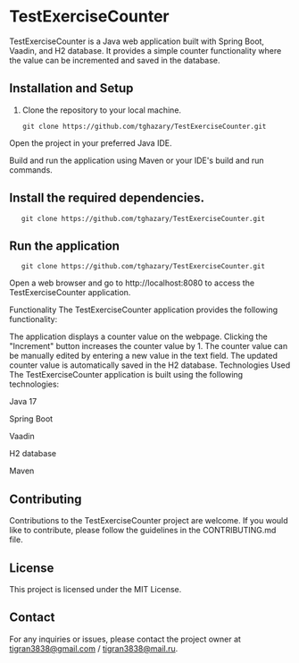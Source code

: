 # TestExerciseCounter

TestExerciseCounter is a Java web application built with Spring Boot, Vaadin, and H2 database. It provides a simple counter functionality where the value can be incremented and saved in the database.

## Installation and Setup

1. Clone the repository to your local machine.

   ```shell
   git clone https://github.com/tghazary/TestExerciseCounter.git
Open the project in your preferred Java IDE.

Build and run the application using Maven or your IDE's build and run commands.

## Install the required dependencies.
```shell
   git clone https://github.com/tghazary/TestExerciseCounter.git
```

## Run the application
```shell
   git clone https://github.com/tghazary/TestExerciseCounter.git
```
Open a web browser and go to http://localhost:8080 to access the TestExerciseCounter application.

Functionality
The TestExerciseCounter application provides the following functionality:

The application displays a counter value on the webpage.
Clicking the "Increment" button increases the counter value by 1.
The counter value can be manually edited by entering a new value in the text field.
The updated counter value is automatically saved in the H2 database.
Technologies Used
The TestExerciseCounter application is built using the following technologies:

Java 17

Spring Boot

Vaadin

H2 database

Maven


## Contributing
Contributions to the TestExerciseCounter project are welcome. If you would like to contribute, please follow the guidelines in the CONTRIBUTING.md file.

## License
This project is licensed under the MIT License.

## Contact
For any inquiries or issues, please contact the project owner at tigran3838@gmail.com / tigran3838@mail.ru.
